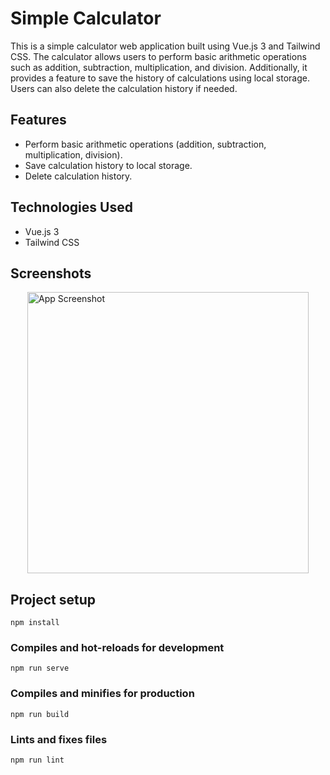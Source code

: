 # Simple Calculator

This is a simple calculator web application built using Vue.js 3 and Tailwind CSS. The calculator allows users to perform basic arithmetic operations such as addition, subtraction, multiplication, and division. Additionally, it provides a feature to save the history of calculations using local storage. Users can also delete the calculation history if needed.

## Features

- Perform basic arithmetic operations (addition, subtraction, multiplication, division).
- Save calculation history to local storage.
- Delete calculation history.

## Technologies Used

- Vue.js 3
- Tailwind CSS

## Screenshots
<div style='width: 100%; display: flex; justify-content: center;'>
  <img src="https://i.ibb.co/dW9XS82/GIF-20240330-013750-317.gif" alt="App Screenshot" height="450px">
</div>

## Project setup
```
npm install
```

### Compiles and hot-reloads for development
```
npm run serve
```

### Compiles and minifies for production
```
npm run build
```

### Lints and fixes files
```
npm run lint
```
